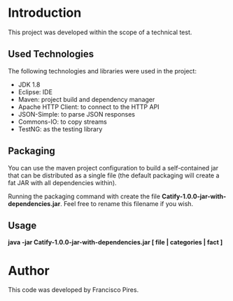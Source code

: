Introduction
============

This project was developed within the scope of a technical test.

Used Technologies
-----------------

The following technologies and libraries were used in the project:
* JDK 1.8
* Eclipse: IDE
* Maven: project build and dependency manager
* Apache HTTP Client: to connect to the HTTP API
* JSON-Simple: to parse JSON responses
* Commons-IO: to copy streams
* TestNG: as the testing library

Packaging
---------

You can use the maven project configuration to build a self-contained jar that can be distributed as a single file (the default packaging will create a fat JAR with all dependencies within).

Running the packaging command with create the file **Catify-1.0.0-jar-with-dependencies.jar**. Feel free to rename this filename if you wish.

Usage 
-----

**java -jar Catify-1.0.0-jar-with-dependencies.jar [ file | categories | fact ]**

Author
======

This code was developed by Francisco Pires.
